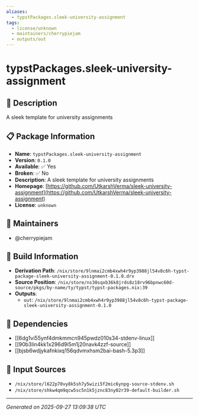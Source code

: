 ```yaml
---
aliases:
  - typstPackages.sleek-university-assignment
tags:
  - license/unknown
  - maintainers/cherrypiejam
  - outputs/out
---
```


# typstPackages.sleek-university-assignment

## 📝 Description

A sleek template for university assignments

## 📋 Package Information

- **Name**: `typstPackages.sleek-university-assignment`
- **Version**: `0.1.0`
- **Available**: ✅ Yes
- **Broken**: ✅ No
- **Description**: A sleek template for university assignments
- **Homepage**: [https://github.com/UtkarshVerma/sleek-university-assignment](https://github.com/UtkarshVerma/sleek-university-assignment)
- **License**: `unknown`
## 👥 Maintainers

- @cherrypiejam


## 🔧 Build Information

- **Derivation Path**: `/nix/store/9lnmai2cmb4xwh4r9yp3988jl54v8c6h-typst-package-sleek-university-assignment-0.1.0.drv`
- **Source Position**: `/nix/store/ns30sqxb36k8jrds8z18rv96bpnwc60d-source/pkgs/by-name/ty/typst/typst-packages.nix:39`
- **Outputs**:
  - `out`:  `/nix/store/9lnmai2cmb4xwh4r9yp3988jl54v8c6h-typst-package-sleek-university-assignment-0.1.0`

## 🔗 Dependencies

- [[6dg1vi55ynf4dmkmmcn945pwdz010s34-stdenv-linux]]
- [[90b3lin4kk1x296d9i5m1j20navk4zzf-source]]
- [[bjsb6wdjykafnkixq156qdvmxhsm2bai-bash-5.3p3]]

## 📁 Input Sources

- `/nix/store/l622p70vy8k5sh7y5wizi5f2mic6ynpg-source-stdenv.sh`
- `/nix/store/shkw4qm9qcw5sc5n1k5jznc83ny02r39-default-builder.sh`

---
*Generated on 2025-09-27 13:09:38 UTC*
